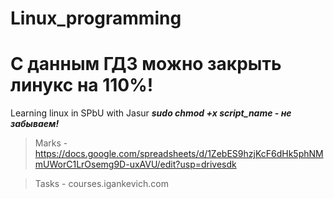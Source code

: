 # Linux_programming
# С данным ГДЗ можно закрыть линукс на 110%!
Learning linux in SPbU with Jasur
***sudo chmod +x script_name - не забываем!***

> Marks - https://docs.google.com/spreadsheets/d/1ZebES9hzjKcF6dHk5phNMmUWorC1LrOsemg9D-uxAVU/edit?usp=drivesdk

> Tasks - courses.igankevich.com


